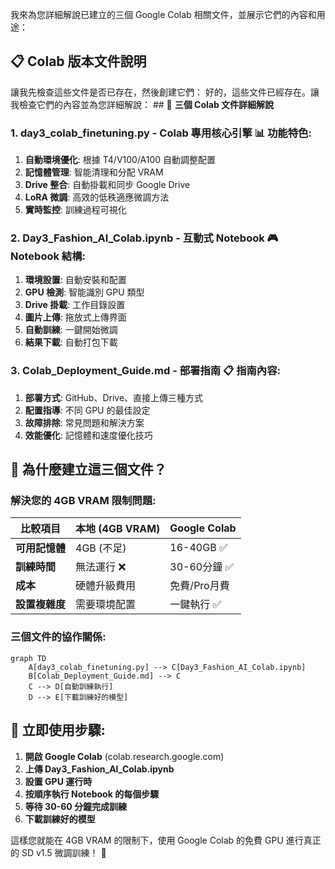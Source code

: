 我來為您詳細解說已建立的三個 Google Colab 相關文件，並展示它們的內容和用途：

## 📋 **Colab 版本文件說明**

讓我先檢查這些文件是否已存在，然後創建它們： 好的，這些文件已經存在。讓我檢查它們的內容並為您詳細解說： ## 🎯 **三個 Colab 文件詳細解說**

### 1. **day3_colab_finetuning.py** - Colab 專用核心引擎 **📊 功能特色:**

1. **自動環境優化**: 根據 T4/V100/A100 自動調整配置
2. **記憶體管理**: 智能清理和分配 VRAM
3. **Drive 整合**: 自動掛載和同步 Google Drive
4. **LoRA 微調**: 高效的低秩適應微調方法
5. **實時監控**: 訓練過程可視化

### 2. **Day3_Fashion_AI_Colab.ipynb** - 互動式 Notebook **🎮 Notebook 結構:**

1. **環境設置**: 自動安裝和配置
2. **GPU 檢測**: 智能識別 GPU 類型
3. **Drive 掛載**: 工作目錄設置
4. **圖片上傳**: 拖放式上傳界面
5. **自動訓練**: 一鍵開始微調
6. **結果下載**: 自動打包下載

### 3. **Colab_Deployment_Guide.md** - 部署指南 **📋 指南內容:**

1. **部署方式**: GitHub、Drive、直接上傳三種方式
2. **配置指導**: 不同 GPU 的最佳設定
3. **故障排除**: 常見問題和解決方案
4. **效能優化**: 記憶體和速度優化技巧

## 🎯 **為什麼建立這三個文件？**

### **解決您的 4GB VRAM 限制問題:**

| 比較項目 | 本地 (4GB VRAM) | Google Colab |
|----------|------------------|--------------|
| **可用記憶體** | 4GB (不足) | 16-40GB ✅ |
| **訓練時間** | 無法運行 ❌ | 30-60分鐘 ✅ |
| **成本** | 硬體升級費用 | 免費/Pro月費 |
| **設置複雜度** | 需要環境配置 | 一鍵執行 ✅ |

### **三個文件的協作關係:**

```mermaid
graph TD
    A[day3_colab_finetuning.py] --> C[Day3_Fashion_AI_Colab.ipynb]
    B[Colab_Deployment_Guide.md] --> C
    C --> D[自動訓練執行]
    D --> E[下載訓練好的模型]
```

## 🚀 **立即使用步驟:**

1. **開啟 Google Colab** (colab.research.google.com)
2. **上傳 Day3_Fashion_AI_Colab.ipynb**
3. **設置 GPU 運行時**
4. **按順序執行 Notebook 的每個步驟**
5. **等待 30-60 分鐘完成訓練**
6. **下載訓練好的模型**

這樣您就能在 4GB VRAM 的限制下，使用 Google Colab 的免費 GPU 進行真正的 SD v1.5 微調訓練！ 🎉